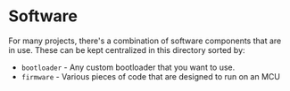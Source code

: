 # Software

For many projects, there's a combination of software components that are in
use. These can be kept centralized in this directory sorted by:

* `bootloader` - Any custom bootloader that you want to use.
* `firmware` - Various pieces of code that are designed to run on an MCU
